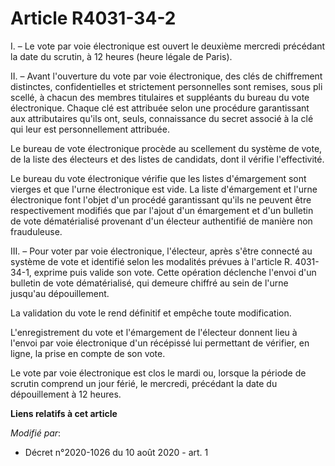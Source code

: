 # Article R4031-34-2

I. – Le vote par voie électronique est ouvert le deuxième mercredi précédant la date du scrutin, à 12 heures (heure légale de
Paris).

II. – Avant l'ouverture du vote par voie électronique, des clés de chiffrement distinctes, confidentielles et strictement
personnelles sont remises, sous pli scellé, à chacun des membres titulaires et suppléants du bureau du vote électronique.
Chaque clé est attribuée selon une procédure garantissant aux attributaires qu'ils ont, seuls, connaissance du secret associé
à la clé qui leur est personnellement attribuée.

Le bureau de vote électronique procède au scellement du système de vote, de la liste des électeurs et des listes de
candidats, dont il vérifie l'effectivité.

Le bureau du vote électronique vérifie que les listes d'émargement sont vierges et que l'urne électronique est vide. La liste
d'émargement et l'urne électronique font l'objet d'un procédé garantissant qu'ils ne peuvent être respectivement modifiés que
par l'ajout d'un émargement et d'un bulletin de vote dématérialisé provenant d'un électeur authentifié de manière non
frauduleuse.

III. – Pour voter par voie électronique, l'électeur, après s'être connecté au système de vote et identifié selon les
modalités prévues à l'article R. 4031-34-1, exprime puis valide son vote. Cette opération déclenche l'envoi d'un bulletin de
vote dématérialisé, qui demeure chiffré au sein de l'urne jusqu'au dépouillement.

La validation du vote le rend définitif et empêche toute modification.

L'enregistrement du vote et l'émargement de l'électeur donnent lieu à l'envoi par voie électronique d'un récépissé lui
permettant de vérifier, en ligne, la prise en compte de son vote.

Le vote par voie électronique est clos le mardi ou, lorsque la période de scrutin comprend un jour férié, le mercredi,
précédant la date du dépouillement à 12 heures.

**Liens relatifs à cet article**

_Modifié par_:

  - Décret n°2020-1026 du 10 août 2020 - art. 1
